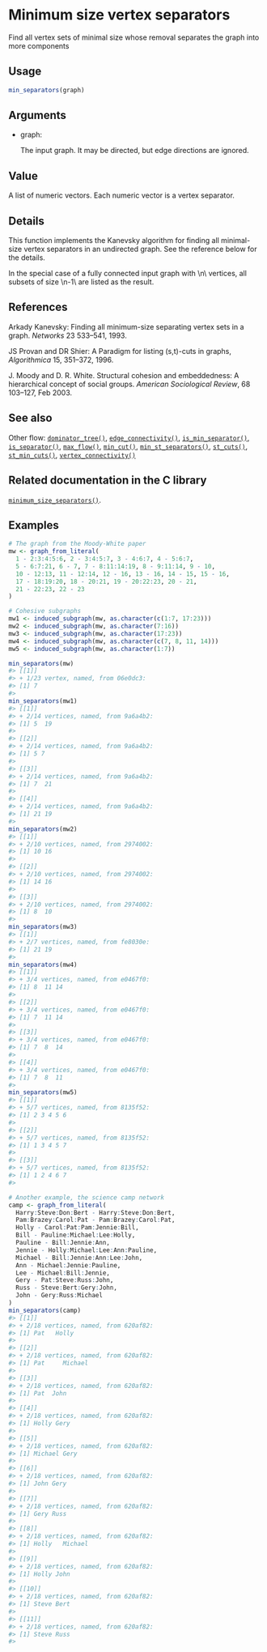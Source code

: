 # Minimum size vertex separators

Find all vertex sets of minimal size whose removal separates the graph
into more components

## Usage

``` r
min_separators(graph)
```

## Arguments

- graph:

  The input graph. It may be directed, but edge directions are ignored.

## Value

A list of numeric vectors. Each numeric vector is a vertex separator.

## Details

This function implements the Kanevsky algorithm for finding all
minimal-size vertex separators in an undirected graph. See the reference
below for the details.

In the special case of a fully connected input graph with \\n\\
vertices, all subsets of size \\n-1\\ are listed as the result.

## References

Arkady Kanevsky: Finding all minimum-size separating vertex sets in a
graph. *Networks* 23 533–541, 1993.

JS Provan and DR Shier: A Paradigm for listing (s,t)-cuts in graphs,
*Algorithmica* 15, 351–372, 1996.

J. Moody and D. R. White. Structural cohesion and embeddedness: A
hierarchical concept of social groups. *American Sociological Review*,
68 103–127, Feb 2003.

## See also

Other flow:
[`dominator_tree()`](https://r.igraph.org/reference/dominator_tree.md),
[`edge_connectivity()`](https://r.igraph.org/reference/edge_connectivity.md),
[`is_min_separator()`](https://r.igraph.org/reference/is_min_separator.md),
[`is_separator()`](https://r.igraph.org/reference/is_separator.md),
[`max_flow()`](https://r.igraph.org/reference/max_flow.md),
[`min_cut()`](https://r.igraph.org/reference/min_cut.md),
[`min_st_separators()`](https://r.igraph.org/reference/min_st_separators.md),
[`st_cuts()`](https://r.igraph.org/reference/st_cuts.md),
[`st_min_cuts()`](https://r.igraph.org/reference/st_min_cuts.md),
[`vertex_connectivity()`](https://r.igraph.org/reference/vertex_connectivity.md)

## Related documentation in the C library

[`minimum_size_separators()`](https://igraph.org/c/html/latest/igraph-Separators.html#igraph_minimum_size_separators).

## Examples

``` r
# The graph from the Moody-White paper
mw <- graph_from_literal(
  1 - 2:3:4:5:6, 2 - 3:4:5:7, 3 - 4:6:7, 4 - 5:6:7,
  5 - 6:7:21, 6 - 7, 7 - 8:11:14:19, 8 - 9:11:14, 9 - 10,
  10 - 12:13, 11 - 12:14, 12 - 16, 13 - 16, 14 - 15, 15 - 16,
  17 - 18:19:20, 18 - 20:21, 19 - 20:22:23, 20 - 21,
  21 - 22:23, 22 - 23
)

# Cohesive subgraphs
mw1 <- induced_subgraph(mw, as.character(c(1:7, 17:23)))
mw2 <- induced_subgraph(mw, as.character(7:16))
mw3 <- induced_subgraph(mw, as.character(17:23))
mw4 <- induced_subgraph(mw, as.character(c(7, 8, 11, 14)))
mw5 <- induced_subgraph(mw, as.character(1:7))

min_separators(mw)
#> [[1]]
#> + 1/23 vertex, named, from 06e0dc3:
#> [1] 7
#> 
min_separators(mw1)
#> [[1]]
#> + 2/14 vertices, named, from 9a6a4b2:
#> [1] 5  19
#> 
#> [[2]]
#> + 2/14 vertices, named, from 9a6a4b2:
#> [1] 5 7
#> 
#> [[3]]
#> + 2/14 vertices, named, from 9a6a4b2:
#> [1] 7  21
#> 
#> [[4]]
#> + 2/14 vertices, named, from 9a6a4b2:
#> [1] 21 19
#> 
min_separators(mw2)
#> [[1]]
#> + 2/10 vertices, named, from 2974002:
#> [1] 10 16
#> 
#> [[2]]
#> + 2/10 vertices, named, from 2974002:
#> [1] 14 16
#> 
#> [[3]]
#> + 2/10 vertices, named, from 2974002:
#> [1] 8  10
#> 
min_separators(mw3)
#> [[1]]
#> + 2/7 vertices, named, from fe8030e:
#> [1] 21 19
#> 
min_separators(mw4)
#> [[1]]
#> + 3/4 vertices, named, from e0467f0:
#> [1] 8  11 14
#> 
#> [[2]]
#> + 3/4 vertices, named, from e0467f0:
#> [1] 7  11 14
#> 
#> [[3]]
#> + 3/4 vertices, named, from e0467f0:
#> [1] 7  8  14
#> 
#> [[4]]
#> + 3/4 vertices, named, from e0467f0:
#> [1] 7  8  11
#> 
min_separators(mw5)
#> [[1]]
#> + 5/7 vertices, named, from 8135f52:
#> [1] 2 3 4 5 6
#> 
#> [[2]]
#> + 5/7 vertices, named, from 8135f52:
#> [1] 1 3 4 5 7
#> 
#> [[3]]
#> + 5/7 vertices, named, from 8135f52:
#> [1] 1 2 4 6 7
#> 

# Another example, the science camp network
camp <- graph_from_literal(
  Harry:Steve:Don:Bert - Harry:Steve:Don:Bert,
  Pam:Brazey:Carol:Pat - Pam:Brazey:Carol:Pat,
  Holly - Carol:Pat:Pam:Jennie:Bill,
  Bill - Pauline:Michael:Lee:Holly,
  Pauline - Bill:Jennie:Ann,
  Jennie - Holly:Michael:Lee:Ann:Pauline,
  Michael - Bill:Jennie:Ann:Lee:John,
  Ann - Michael:Jennie:Pauline,
  Lee - Michael:Bill:Jennie,
  Gery - Pat:Steve:Russ:John,
  Russ - Steve:Bert:Gery:John,
  John - Gery:Russ:Michael
)
min_separators(camp)
#> [[1]]
#> + 2/18 vertices, named, from 620af82:
#> [1] Pat   Holly
#> 
#> [[2]]
#> + 2/18 vertices, named, from 620af82:
#> [1] Pat     Michael
#> 
#> [[3]]
#> + 2/18 vertices, named, from 620af82:
#> [1] Pat  John
#> 
#> [[4]]
#> + 2/18 vertices, named, from 620af82:
#> [1] Holly Gery 
#> 
#> [[5]]
#> + 2/18 vertices, named, from 620af82:
#> [1] Michael Gery   
#> 
#> [[6]]
#> + 2/18 vertices, named, from 620af82:
#> [1] John Gery
#> 
#> [[7]]
#> + 2/18 vertices, named, from 620af82:
#> [1] Gery Russ
#> 
#> [[8]]
#> + 2/18 vertices, named, from 620af82:
#> [1] Holly   Michael
#> 
#> [[9]]
#> + 2/18 vertices, named, from 620af82:
#> [1] Holly John 
#> 
#> [[10]]
#> + 2/18 vertices, named, from 620af82:
#> [1] Steve Bert 
#> 
#> [[11]]
#> + 2/18 vertices, named, from 620af82:
#> [1] Steve Russ 
#> 
```
